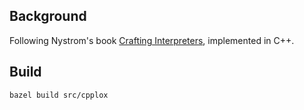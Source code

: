 ## Background
Following Nystrom's book [Crafting Interpreters](http://www.craftinginterpreters.com/), implemented in C++.

## Build
```
bazel build src/cpplox
```